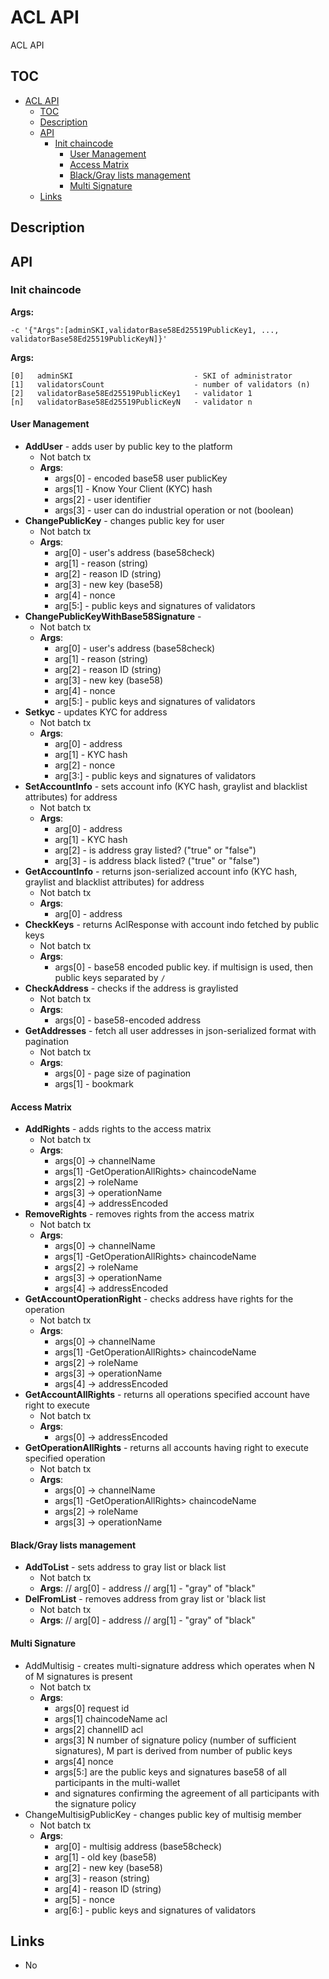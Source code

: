 # ACL API

ACL API

## TOC

- [ACL API](#acl-api)
  - [TOC](#toc)
  - [Description](#description)
  - [API](#api)
    - [Init chaincode](#init-chaincode)
      - [User Management](#user-management)
      - [Access Matrix](#access-matrix)
      - [Black/Gray lists management](#blackgray-lists-management)
      - [Multi Signature](#multi-signature)
  - [Links](#links)

## Description

## API

### Init chaincode

**Args:**

```
-c '{"Args":[adminSKI,validatorBase58Ed25519PublicKey1, ..., validatorBase58Ed25519PublicKeyN]}'
```

**Args:**

    [0]   adminSKI                           - SKI of administrator
    [1]   validatorsCount                    - number of validators (n)
    [2]   validatorBase58Ed25519PublicKey1   - validator 1   
    [n]   validatorBase58Ed25519PublicKeyN   - validator n   

#### User Management

- **AddUser** - adds user by public key to the platform
  - Not batch tx
  - **Args**:
    - args[0] - encoded base58 user publicKey
    - args[1] - Know Your Client (KYC) hash
    - args[2] - user identifier
    - args[3] - user can do industrial operation or not (boolean)
- **ChangePublicKey** - changes public key for user
  - Not batch tx
  - **Args**:
    - arg[0] - user's address (base58check)
    - arg[1] - reason (string)
    - arg[2] - reason ID (string)
    - arg[3] - new key (base58)
    - arg[4] - nonce
    - arg[5:] - public keys and signatures of validators
- **ChangePublicKeyWithBase58Signature** - 
  - Not batch tx
  - **Args**:
    - arg[0] - user's address (base58check)
    - arg[1] - reason (string)
    - arg[2] - reason ID (string)
    - arg[3] - new key (base58)
    - arg[4] - nonce
    - arg[5:] - public keys and signatures of validators
- **Setkyc** - updates KYC for address
  - Not batch tx
  - **Args**:
    - arg[0] - address
    - arg[1] - KYC hash
    - arg[2] - nonce
    - arg[3:] - public keys and signatures of validators
- **SetAccountInfo** - sets account info (KYC hash, graylist and blacklist attributes) for address
  - Not batch tx
  - **Args**:
    - arg[0] - address
    - arg[1] - KYC hash
    - arg[2] - is address gray listed? ("true" or "false")
    - arg[3] - is address black listed? ("true" or "false")
- **GetAccountInfo** - returns json-serialized account info (KYC hash, graylist and blacklist attributes) for address
  - Not batch tx
  - **Args**:
    - arg[0] - address
- **CheckKeys** - returns AclResponse with account indo fetched by public keys
  - Not batch tx
  - **Args**:
    - args[0] - base58 encoded public key. if multisign is used, then public keys separated by `/`
- **CheckAddress** - checks if the address is graylisted
  - Not batch tx
  - **Args**:
    - args[0] - base58-encoded address
- **GetAddresses** - fetch all user addresses in json-serialized format with pagination
  - Not batch tx
  - **Args**:
    - args[0] - page size of pagination
    - args[1] - bookmark

#### Access Matrix

- **AddRights** - adds rights to the access matrix
  - Not batch tx
  - **Args**:
    - args[0] -> channelName
    - args[1] -GetOperationAllRights> chaincodeName
    - args[2] -> roleName
    - args[3] -> operationName
    - args[4] -> addressEncoded
- **RemoveRights** - removes rights from the access matrix
  - Not batch tx
  - **Args**:
    - args[0] -> channelName
    - args[1] -GetOperationAllRights> chaincodeName
    - args[2] -> roleName
    - args[3] -> operationName
    - args[4] -> addressEncoded
- **GetAccountOperationRight** - checks address have rights for the operation 
  - Not batch tx
  - **Args**:
    - args[0] -> channelName
    - args[1] -GetOperationAllRights> chaincodeName
    - args[2] -> roleName
    - args[3] -> operationName
    - args[4] -> addressEncoded
- **GetAccountAllRights** - returns all operations specified account have right to execute
  - Not batch tx
  - **Args**:
    - args[0] -> addressEncoded
- **GetOperationAllRights** - returns all accounts having right to execute specified operation
  - Not batch tx
  - **Args**:
    - args[0] -> channelName
    - args[1] -GetOperationAllRights> chaincodeName
    - args[2] -> roleName
    - args[3] -> operationName

#### Black/Gray lists management

- **AddToList** - sets address to gray list or black list
  - Not batch tx
  - **Args**:
    // arg[0] - address
    // arg[1] - "gray" of "black"
- **DelFromList** - removes address from gray list or 'black list
  - Not batch tx
  - **Args**:
    // arg[0] - address
    // arg[1] - "gray" of "black"

#### Multi Signature
- AddMultisig - creates multi-signature address which operates when N of M signatures is present
  - Not batch tx
  - **Args**:
    - args[0] request id
    - args[1] chaincodeName acl
    - args[2] channelID acl
    - args[3] N number of signature policy (number of sufficient signatures), M part is derived from number of public keys
    - args[4] nonce
    - args[5:] are the public keys and signatures base58 of all participants in the multi-wallet
    - and signatures confirming the agreement of all participants with the signature policy
- ChangeMultisigPublicKey - changes public key of multisig member
  - Not batch tx
  - **Args**:
    - arg[0] - multisig address (base58check)
    - arg[1] - old key (base58)
    - arg[2] - new key (base58)
    - arg[3] - reason (string)
    - arg[4] - reason ID (string)
    - arg[5] - nonce
    - arg[6:] - public keys and signatures of validators

## Links

* No